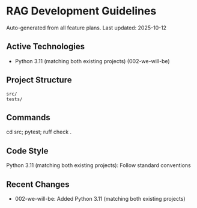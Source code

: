 ﻿# RAG Development Guidelines

Auto-generated from all feature plans. Last updated: 2025-10-12

## Active Technologies
- Python 3.11 (matching both existing projects) (002-we-will-be)

## Project Structure
```
src/
tests/
```

## Commands
cd src; pytest; ruff check .

## Code Style
Python 3.11 (matching both existing projects): Follow standard conventions

## Recent Changes
- 002-we-will-be: Added Python 3.11 (matching both existing projects)

<!-- MANUAL ADDITIONS START -->
<!-- MANUAL ADDITIONS END -->